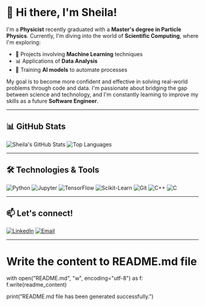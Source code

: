 # 👋 Hi there, I'm Sheila!

I'm a **Physicist** recently graduated with a **Master's degree in Particle Physics**. Currently, I'm diving into the world of **Scientific Computing**, where I'm exploring:

- 🧠 Projects involving **Machine Learning** techniques  
- 📊 Applications of **Data Analysis**  
- 🤖 Training **AI models** to automate processes  

My goal is to become more confident and effective in solving real-world problems through code and data. I'm passionate about bridging the gap between science and technology, and I'm constantly learning to improve my skills as a future **Software Engineer**.



---

## 📊 GitHub Stats

![Sheila's GitHub Stats](https://github-readme-stats.vercel.app/api?username=Elektrx&show_icons=true&theme=radical)
![Top Languages](https://github-readme-stats.vercel.app/api/top-langs/?username=Elektrx&layout=compact&theme=radical)

---

## 🛠️ Technologies & Tools
![Python](https://img.shields.io/badge/Python-radical?style=for-the-badge&logo=python&logoColor=white)
![Jupyter](https://img.shields.io/badge/Jupyter-radical?style=for-the-badge&logo=jupyter&logoColor=white)
![TensorFlow](https://img.shields.io/badge/TensorFlow-radical?style=for-the-badge&logo=tensorflow&logoColor=white)
![Scikit-Learn](https://img.shields.io/badge/Scikit--Learn-radical?style=for-the-badge&logo=scikit-learn&logoColor=white)
![Git](https://img.shields.io/badge/Git-radical?style=for-the-badge&logo=git&logoColor=white)
![C++](https://img.shields.io/badge/C++-radical?style=for-the-badge&logo=c%2B%2B&logoColor=white)
![C](https://img.shields.io/badge/C-radical?style=for-the-badge&logo=c&logoColor=white)

---
## 📫 **Let's connect!**  
[![LinkedIn](https://img.shields.io/badge/LinkedIn-Sheila%20Rodríguez%20García-0A66C2?style=for-the-badge&logo=linkedin&logoColor=white)](https://www.linkedin.com/in/sheila-rodríguez-garcía-538a02273)
[![Email](https://img.shields.io/badge/Email-sheilargarcia%40outlook.es-D14836?style=for-the-badge&logo=gmail&logoColor=white)](mailto:sheilargarcia@outlook.es)


---

# Write the content to README.md file
with open("README.md", "w", encoding="utf-8") as f:
    f.write(readme_content)

print("README.md file has been generated successfully.")

